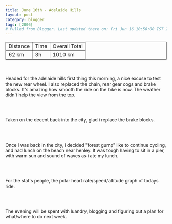 ```yaml
---
title: June 16th - Adelaide Hills
layout: post
category: blogger
tags: [2006]
# Pulled from Blogger. Last updated there on: Fri Jun 16 10:58:00 IST 2006
---
```

<TABLE BORDER="1" ><TR><TD>Distance</TD><TD>Time</TD><TD>Overall Total</TD></TR><TR><TD>62 km</TD><TD>3h</TD><TD>1010 km</TD></TR></TABLE><br /><br />Headed for the adelaide hills first thing this morning, a nice excuse to test the new rear wheel. I also replaced the chain, rear gear cogs and brake blocks. It's amazing how smooth the ride on the bike is now. The weather didn't help the view from the top.<br /><br /><a onblur="try {parent.deselectBloggerImageGracefully();} catch(e) {}" href="http://photos1.blogger.com/blogger/916/2956/1600/IMG_0857.jpg"><img style="display:block; margin:0px auto 10px; text-align:center;cursor:pointer; cursor:hand;" src="http://photos1.blogger.com/blogger/916/2956/320/IMG_0857.jpg" border="0" alt="" /></a><br /><br />Taken on the decent back into the city, glad i replace the brake blocks.<br /><br /><a onblur="try {parent.deselectBloggerImageGracefully();} catch(e) {}" href="http://photos1.blogger.com/blogger/916/2956/1600/IMG_0865.jpg"><img style="display:block; margin:0px auto 10px; text-align:center;cursor:pointer; cursor:hand;" src="http://photos1.blogger.com/blogger/916/2956/320/IMG_0865.jpg" border="0" alt="" /></a><br /><br />Once I was back in the city, i decided "forest gump" like to continue cycling, and had lunch on the beach near henley. It was tough having to sit in a pier, with warm sun and sound of waves as i ate my lunch.<br /><br /><a onblur="try {parent.deselectBloggerImageGracefully();} catch(e) {}" href="http://photos1.blogger.com/blogger/916/2956/1600/IMG_0868.jpg"><img style="display:block; margin:0px auto 10px; text-align:center;cursor:pointer; cursor:hand;" src="http://photos1.blogger.com/blogger/916/2956/320/IMG_0868.jpg" border="0" alt="" /></a><br /><br />For the stat's people, the polar heart rate/speed/altitude graph of todays ride.<br /><br /><a onblur="try {parent.deselectBloggerImageGracefully();} catch(e) {}" href="http://photos1.blogger.com/blogger/916/2956/1600/MtLofty.jpg"><img style="display:block; margin:0px auto 10px; text-align:center;cursor:pointer; cursor:hand;" src="http://photos1.blogger.com/blogger/916/2956/320/MtLofty.jpg" border="0" alt="" /></a><br /><br />The evening will be spent with luandry, blogging and figuring out a plan for what/where to do next week.
